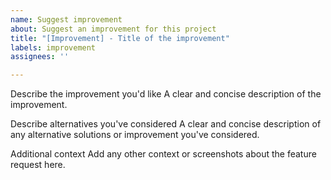 ```yaml
---
name: Suggest improvement
about: Suggest an improvement for this project
title: "[Improvement] - Title of the improvement"
labels: improvement
assignees: ''

---
```


Describe the improvement you'd like
A clear and concise description of the improvement.

Describe alternatives you've considered
A clear and concise description of any alternative solutions or improvement you've considered.

Additional context
Add any other context or screenshots about the feature request here.
